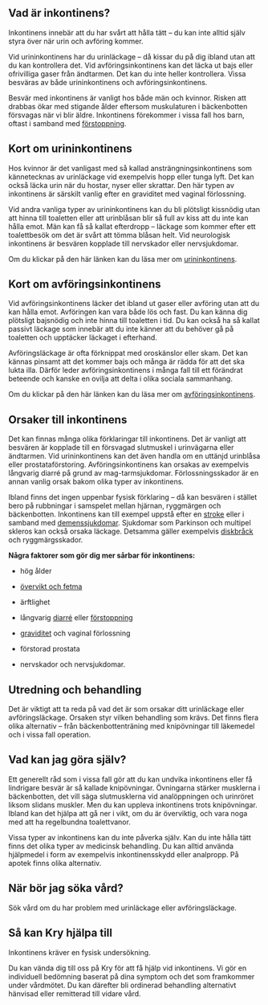 Vad är inkontinens?
-------------------

Inkontinens innebär att du har svårt att hålla tätt – du kan inte alltid själv styra över när urin och avföring kommer.

Vid urininkontinens har du urinläckage – då kissar du på dig ibland utan att du kan kontrollera det. Vid avföringsinkontinens kan det läcka ut bajs eller ofrivilliga gaser från ändtarmen. Det kan du inte heller kontrollera. Vissa besväras av både urininkontinens och avföringsinkontinens.

Besvär med inkontinens är vanligt hos både män och kvinnor. Risken att drabbas ökar med stigande ålder eftersom muskulaturen i bäckenbotten försvagas när vi blir äldre. Inkontinens förekommer i vissa fall hos barn, oftast i samband med [förstoppning](https://www.kry.se/fakta/mage-och-tarm/forstoppning/ "forstoppning").

Kort om urininkontinens
-----------------------

Hos kvinnor är det vanligast med så kallad ansträngningsinkontinens som kännetecknas av urinläckage vid exempelvis hopp eller tunga lyft. Det kan också läcka urin när du hostar, nyser eller skrattar. Den här typen av inkontinens är särskilt vanlig efter en graviditet med vaginal förlossning.

Vid andra vanliga typer av urininkontinens kan du bli plötsligt kissnödig utan att hinna till toaletten eller att urinblåsan blir så full av kiss att du inte kan hålla emot. Män kan få så kallat efterdropp – läckage som kommer efter ett toalettbesök om det är svårt att tömma blåsan helt. Vid neurologisk inkontinens är besvären kopplade till nervskador eller nervsjukdomar.

Om du klickar på den här länken kan du läsa mer om [urininkontinens](https://www.kry.se/fakta/urologi/urininkontinens/ "urininkontinens").

Kort om avföringsinkontinens
----------------------------

Vid avföringsinkontinens läcker det ibland ut gaser eller avföring utan att du kan hålla emot. Avföringen kan vara både lös och fast. Du kan känna dig plötsligt bajsnödig och inte hinna till toaletten i tid. Du kan också ha så kallat passivt läckage som innebär att du inte känner att du behöver gå på toaletten och upptäcker läckaget i efterhand.

Avföringsläckage är ofta förknippat med oroskänslor eller skam. Det kan kännas pinsamt att det kommer bajs och många är rädda för att det ska lukta illa. Därför leder avföringsinkontinens i många fall till ett förändrat beteende och kanske en ovilja att delta i olika sociala sammanhang.

Om du klickar på den här länken kan du läsa mer om [avföringsinkontinens](https://www.kry.se/fakta/mage-och-tarm/avforingsinkontinens/ "avforingsinkontinens").

Orsaker till inkontinens
------------------------

Det kan finnas många olika förklaringar till inkontinens. Det är vanligt att besvären är kopplade till en försvagad slutmuskel i urinvägarna eller ändtarmen. Vid urininkontinens kan det även handla om en uttänjd urinblåsa eller prostataförstoring. Avföringsinkontinens kan orsakas av exempelvis långvarig diarré på grund av mag-tarmsjukdomar. Förlossningsskador är en annan vanlig orsak bakom olika typer av inkontinens.

Ibland finns det ingen uppenbar fysisk förklaring – då kan besvären i stället bero på rubbningar i samspelet mellan hjärnan, ryggmärgen och bäckenbotten. Inkontinens kan till exempel uppstå efter en [stroke](https://www.kry.se/fakta/hjart-och-karlsjukdomar/stroke/ "stroke") eller i samband med [demenssjukdomar](https://www.kry.se/fakta/psykiatri-och-psykologi/demenssjukdomar/ "demenssjukdomar"). Sjukdomar som Parkinson och multipel skleros kan också orsaka läckage. Detsamma gäller exempelvis [diskbråck](https://www.kry.se/fakta/leder-muskler-och-skelett/diskbrack/ "diskbrack") och ryggmärgsskador.

**Några faktorer som gör dig mer sårbar för inkontinens:**

*   hög ålder
    
*   [övervikt och fetma](https://www.kry.se/fakta/ovrigt/overvikt-och-fetma/ "overvikt-och-fetma")
    
*   ärftlighet
    
*   långvarig [diarré](https://www.kry.se/fakta/mage-och-tarm/diarre/ "diarre") eller [förstoppning](https://www.kry.se/fakta/mage-och-tarm/forstoppning/ "forstoppning")
    
*   [graviditet](https://www.kry.se/fakta/fertilitet-och-graviditet/graviditet/ "graviditet") och vaginal förlossning
    
*   förstorad prostata
    
*   nervskador och nervsjukdomar.
    

Utredning och behandling
------------------------

Det är viktigt att ta reda på vad det är som orsakar ditt urinläckage eller avföringsläckage. Orsaken styr vilken behandling som krävs. Det finns flera olika alternativ – från bäckenbottenträning med knipövningar till läkemedel och i vissa fall operation.

Vad kan jag göra själv?
-----------------------

Ett generellt råd som i vissa fall gör att du kan undvika inkontinens eller få lindrigare besvär är så kallade knipövningar. Övningarna stärker musklerna i bäckenbotten, det vill säga slutmusklerna vid analöppningen och urinröret liksom slidans muskler. Men du kan uppleva inkontinens trots knipövningar. Ibland kan det hjälpa att gå ner i vikt, om du är överviktig, och vara noga med att ha regelbundna toalettvanor.

Vissa typer av inkontinens kan du inte påverka själv. Kan du inte hålla tätt finns det olika typer av medicinsk behandling. Du kan alltid använda hjälpmedel i form av exempelvis inkontinensskydd eller analpropp. På apotek finns olika alternativ.

När bör jag söka vård?
----------------------

Sök vård om du har problem med urinläckage eller avföringsläckage.

Så kan Kry hjälpa till
----------------------

Inkontinens kräver en fysisk undersökning.

Du kan vända dig till oss på Kry för att få hjälp vid inkontinens. Vi gör en individuell bedömning baserat på dina symptom och det som framkommer under vårdmötet. Du kan därefter bli ordinerad behandling alternativt hänvisad eller remitterad till vidare vård.